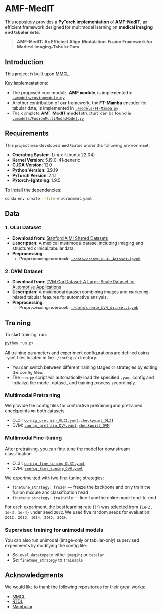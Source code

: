 # AMF-MedIT

This repository provides a **PyTorch implementation** of **AMF-MedIT**, an efficient framework designed for multimodal learning on **medical imaging and tabular data**. 

> **AMF-MedIT: An Efficient Align-Modulation-Fusion Framework for Medical Imaging-Tabular Data**  

## Introduction

This project is built upon [MMCL](https://github.com/paulhager/MMCL-Tabular-Imaging).

Key implementations:
   - The proposed core module, **AMF module**, is implemented in [`./models/FusionModule.py`](./model/FusionModule.py)
   - Another contribution of our framework, the **FT-Mamba** encoder for tabular data, is implemented in [`./models/FT-Mamba.py`](./model/FT-Mamba.py)
   - The complete **AMF-MedIT model** structure can be found in [`./models/FusionMultiModalModel.py`](./model/FusionMultiModalModel.py)

## Requirements

This project was developed and tested under the following environment:

- **Operating System**: Linux (Ubuntu 22.04)
- **Kernel Version**: 5.19.0-41-generic
- **CUDA Version**: 12.0
- **Python Version**: 3.9.19
- **PyTorch Version**: 2.1.1
- **Pytorch-lightning**: 1.9.5

To install the dependencies:

```bash
conda env create --file environment.yaml
```

## Data
### 1. OL3I Dataset
- **Download from**: [Stanford AIMI Shared Datasets](https://stanfordaimi.azurewebsites.net/datasets/3263e34a-252e-460f-8f63-d585a9bfecfc)
- **Description**: A medical multimodal dataset including imaging and structured clinical/tabular data.
- **Preprocessing**:
  - Preprocessing notebook: [`./data/create_OL3I_dataset.ipynb`](./data/create_OL3I_dataset.ipynb)

### 2. DVM Dataset
- **Download from**: [DVM Car Dataset: A Large-Scale Dataset for Automotive Applications](https://deepvisualmarketing.github.io/)
- **Description**: A multimodal dataset combining images and marketing-related tabular features for automotive analysis.
- **Preprocessing**:
  - Preprocessing notebook: [`./data/create_DVM_dataset.ipynb`](./data/create_dvm_dataset.ipynb)

## Training
To start training, run:

```bash
python run.py
```
All training parameters and experiment configurations are defined using `.yaml` files located in the `./configs/` directory.
- You can switch between different training stages or strategies by editing the config files.
- The `run.py` script will automatically load the specified `.yaml` config and initialize the model, dataset, and training process accordingly.
### Multimodal Pretraining
We provide the config files for contrastive pretraining and pretrained checkpoints on both datasets:
- OL3I: [`config_pretrain_OL3I.yaml`](./configs/config_pretrain_OL3I.yaml), [`checkpoint_OL3I`](https://huggingface.co/Jasmine-ycj/AMF-MedIT/resolve/main/checkpoint_last_epoch_499_OL3I.ckpt)
- DVM: [`config_pretrain_DVM.yaml`](./configs/config_pretrain_DVM.yaml), [`checkpoint_DVM`](https://huggingface.co/Jasmine-ycj/AMF-MedIT/resolve/main/checkpoint_last_epoch_499_DVM.ckpt)

### Multimodal Fine-tuning
After pretraining, you can fine-tune the model for downstream classification:
- OL3I: [`config_fine_tuning_OL3I.yaml`](./configs/config_fine_tuning_OL3I.yaml)
- DVM: [`config_fine_tuning_DVM.yaml`](./configs/config_fine_tuning_DVM.yaml)

We experimented with two fine-tuning strategies:
- `finetune_strategy: frozen` — freeze the backbone and only train the fusion module and classification head
- `finetune_strategy: trainable` — fine-tune the entire model end-to-end

For each experiment, the best learning rate (`lr`) was selected from `{1e-2, 1e-3, 1e-4}` under seed `2022`.
We used five random seeds for evaluation: `2022, 2023, 2024, 2025, 2026`.

### Supervised training for unimodal models

You can also run unimodal (image-only or tabular-only) supervised experiments by modifying the config file:
- Set `eval_datatype` to either `imaging` or `tabular`
- Set `finetune_strategy` to `trainable`

## Acknowledgments

We would like to thank the following repositories for their great works:
- [MMCL](https://github.com/paulhager/MMCL-Tabular-Imaging)
- [RTDL](https://github.com/yandex-research/rtdl)
- [Mambular](https://github.com/basf/mamba-tabular)

